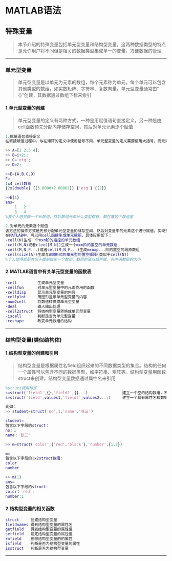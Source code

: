# MATLAB语法
## 特殊变量
>本节介绍的特殊变量包括单元型变量和结构型变量。这两种数据类型的特点是允许用户将不同但是相关的数据类型集成单一的变量，方便数据的管理
---
### 单元型变量
>单元型变量是以单元为元素的数组，每个元素称为单元，每个单元可以包含其他类型的数组，如实数矩阵、字符串、复数向量。单元型变量通常由"{}"创建，其数据通过数组下标来索引
#### 1.单元型变量的创建
>单元型变量的定义有两种方式，一种是用赋值语句直接定义，另一种是由cell函数预先分配内存储存空间，然后对单元元素逐个赋值
```matlab
1.赋值语句直接定义
在直接赋值过程中，与在矩阵的定义中使用括号不同，单元型变量的定义需要使用大括号，而元素之间由逗号隔开。

>> A=[1 2;3 4];
>> B=i+2i;
>> C='etg';
>> D=2;

>>E={A,B,C,D}
E=
1x4 cell数组
{2x2double} {[3.0000+2.0000i]} {'etg'} {[2]}

>>E{1}
ans=
    1   2
    3   4
%我个人感觉像一个长数组，然后数组元素什么类型都有，都在塞这个数组里
```
```matlab
2.对单元的元素逐个赋值
该方法的操作方式是先预分配单元型变量的储存空间，然后对变量中的元素这个进行赋值。实现预分配储存空间的函数是cell。
在MATLAB中，可以用cell函数生成单元数组，具体应用如下：
·cell(N)生成一个nxn阶的指控的单元数组
·cell(M,N)或者clee([M,N])生成一个mxn阶的置空的单元数组
·cell(M,N,P...)或者cell(M,N,P...)生成mxnxp...阶的置空的段原数组
·cell(size(A))生成与A同形式的单元型的置空矩阵(类似于cell(N))
%个人觉得就是类似于提前给定一个数组，数组的值以后再赋，先声明数组的大小
```
#### 2.MATLAB语言中有关单元型变量的函数表
```matlab
·cell         生成单元型变量
·cellfun      对单元型变量中的元素作用的函数  
·celldisp     显示单元型变量的内容
·cellplot     用图形显示单元型变量的内容
·num2cell     将数值转换成单元型变量
·deal         输入输出处理
·cell2struct  将结构型变量转换成单元型变量
·iscell       判断是否为单元型变量
·reshape      改变单元数组的结构
```
---
### 结构型变量(类似结构体)
#### 1.结构型变量的创建和引用
>结构型变量是根据属性名field组织起来的不同数据类型的集合。结构的任何一个属性可以包含不同的数据类型，如字符串、矩阵等。结构型变量用函数struct来创建。结构型变量数据通过属性名来引用
```matlab
%struct调用格式
s=struct('field1',{},'field2',{}...)               建立一个空的结构数组，不含数据   
s=struct('field',values1,'field2',values2...;)     建立一个具有属性名和数据的结构数组

比如：
>> student=struct('no',1,'name','张三')

student=
包含以下字段的struct：
no：1
name：'张三'

>> m=struct('color',{'red','black'},'number',{1,2})

m=
包含以下字段的1x2struct数组:
color
number

>> m(1)
ans=
包含以下字段的struct:
color：'red',
number:1
```
#### 2.结构型变量的相关函数
```matlab
struct     创建结构型变量
fieldnames 得到结构型变量的属性名
getfield   得到结构型变量的属性值
setfield   设定结构型变量的属性值
rmfield    删除结构型变量的的属性
isfield    判断是否为结构型变量的属性
isstruct   判断是否为结构型变量
```
---